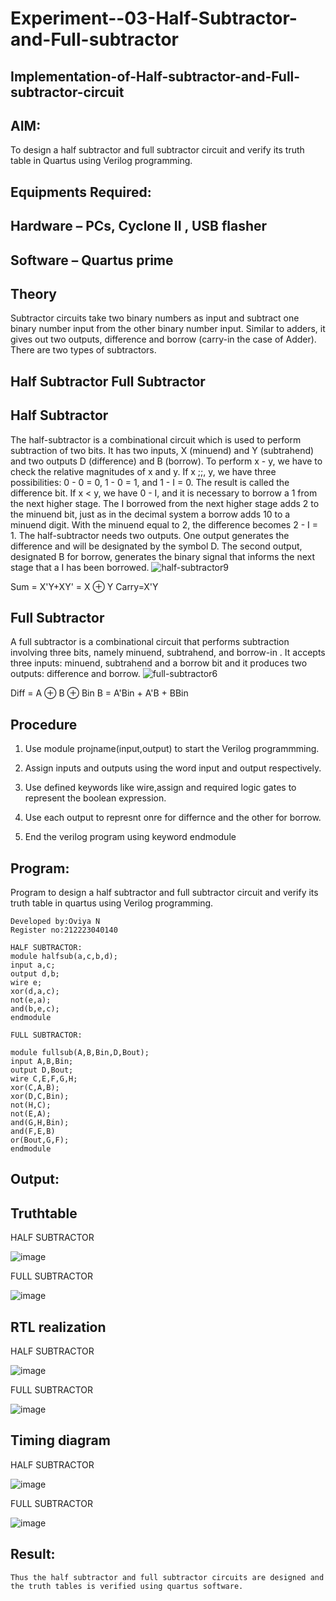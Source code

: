 # Experiment--03-Half-Subtractor-and-Full-subtractor
## Implementation-of-Half-subtractor-and-Full-subtractor-circuit
## AIM:
To design a half subtractor and full subtractor circuit and verify its truth table in Quartus using Verilog programming.

## Equipments Required:
## Hardware – PCs, Cyclone II , USB flasher
## Software – Quartus prime
## Theory
Subtractor circuits take two binary numbers as input and subtract one binary number input from the other binary number input. Similar to adders, it gives out two outputs, difference and borrow (carry-in the case of Adder). There are two types of subtractors.

## Half Subtractor Full Subtractor
## Half Subtractor
The half-subtractor is a combinational circuit which is used to perform subtraction of two bits. It has two inputs, X (minuend) and Y (subtrahend) and two outputs D (difference) and B (borrow). To perform x - y, we have to check the relative magnitudes of x and y. If x ;;, y, we have three possibilities: 0 - 0 = 0, 1 - 0 = 1, and 1 - I = 0. The result is called the difference bit. If x < y, we have 0 - I, and it is necessary to borrow a 1 from the next higher stage. The I borrowed from the next higher stage adds 2 to the minuend bit, just as in the decimal system a borrow adds 10 to a minuend digit. With the minuend equal to 2, the difference becomes 2 - I = 1. The half-subtractor needs two outputs. One output generates the difference and will be designated by the symbol D. The second output, designated B for borrow, generates the binary signal that informs the next stage that a I has been borrowed.
![half-subtractor9](https://user-images.githubusercontent.com/36288975/166112538-58c3bc7c-ee5d-4e6a-ac8d-8e8328efe27a.png)


Sum = X'Y+XY' = X ⊕ Y
Carry=X'Y

## Full Subtractor
A full subtractor is a combinational circuit that performs subtraction involving three bits, namely minuend, subtrahend, and borrow-in . It accepts three inputs: minuend, subtrahend and a borrow bit and it produces two outputs: difference and borrow. 
![full-subtractor6](https://user-images.githubusercontent.com/36288975/166112541-24c68359-3de8-4674-ae22-8272ffc385ed.png)


Diff = A ⊕ B ⊕ Bin B = A'Bin + A'B + BBin

## Procedure
1. Use module projname(input,output) to start the Verilog programmming.

2. Assign inputs and outputs using the word input and output respectively.

3. Use defined keywords like wire,assign and required logic gates to represent the boolean expression.

4. Use each output to represnt onre for differnce and the other for borrow.

5. End the verilog program using keyword endmodule
 


## Program:

Program to design a half subtractor and full subtractor circuit and verify its truth table in quartus using Verilog programming.

```
Developed by:Oviya N
Register no:212223040140

HALF SUBTRACTOR:
module halfsub(a,c,b,d);
input a,c;
output d,b;
wire e;
xor(d,a,c);
not(e,a);
and(b,e,c);
endmodule

FULL SUBTRACTOR:

module fullsub(A,B,Bin,D,Bout);
input A,B,Bin;
output D,Bout;
wire C,E,F,G,H;
xor(C,A,B);
xor(D,C,Bin);
not(H,C);
not(E,A);
and(G,H,Bin);
and(F,E,B)
or(Bout,G,F);
endmodule

```
## Output:

## Truthtable

HALF SUBTRACTOR

![image](https://github.com/Oviya49/Experiment--03-Half-Subtractor-and-Full-subtractor/assets/153576803/e39ebadc-b5e4-4879-8839-7ddc433d4ae7)

FULL SUBTRACTOR

![image](https://github.com/Oviya49/Experiment--03-Half-Subtractor-and-Full-subtractor/assets/153576803/5f5648d3-22ff-4e85-a4ff-fb764828c874)


##  RTL realization

HALF SUBTRACTOR

![image](https://github.com/Oviya49/Experiment--03-Half-Subtractor-and-Full-subtractor/assets/153576803/26b7650f-887c-4208-88bd-49bd5822a299)

FULL SUBTRACTOR

![image](https://github.com/Oviya49/Experiment--03-Half-Subtractor-and-Full-subtractor/assets/153576803/1fdb4e3d-d7a9-4d88-9cdf-5b7f311a02d7)


## Timing diagram

HALF SUBTRACTOR

![image](https://github.com/Oviya49/Experiment--03-Half-Subtractor-and-Full-subtractor/assets/153576803/853ef091-33a2-46c9-bcbc-b3a3809acc27)

FULL SUBTRACTOR


![image](https://github.com/Oviya49/Experiment--03-Half-Subtractor-and-Full-subtractor/assets/153576803/59e84bde-a709-43aa-a43e-09604c7c3cc5)


## Result:
```
Thus the half subtractor and full subtractor circuits are designed and the truth tables is verified using quartus software.
```


